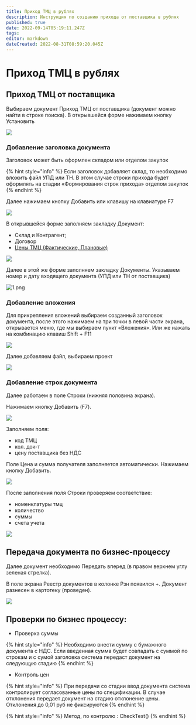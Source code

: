 ```yaml
---
title: Приход ТМЦ в рублях
description: Инструкция по созданию прихода от поставщика в рублях
published: true
date: 2022-09-14T05:19:11.247Z
tags: 
editor: markdown
dateCreated: 2022-08-31T08:59:20.045Z
---
```


# Приход ТМЦ в рублях

## **Приход ТМЦ от поставщика**

Выбираем документ Приход ТМЦ от поставщика (документ можно найти в строке поиска). В открывшейся форме нажимаем кнопку Установить

![](<../../../../.gitbook/assets/1 (133).png>)

### Добавление заголовка документа



Заголовок может быть оформлен складом или отделом закупок

{% hint style="info" %}
Если заголовок добавляет склад, то необходимо вложить файл УПД или ТН. В этом случае строки прихода будет оформлять на стадии «Формирования строк прихода» отделом закупок
{% endhint %}

Далее нажимаем кнопку Добавить или клавишу на клавиатуре F7

![](<../../../../.gitbook/assets/2 (47).png>)

В открывшейся форме заполняем закладку Документ:

* Склад и Контрагент;
* Договор
* [Цены ТМЦ (Фактические, Плановые)](../vnesenie-fakticheskikh-cen.md)

![](<../../../../.gitbook/assets/image (214).png>)

Далее в этой же форме заполняем закладку Документы. Указываем номер и дату входящего документа (УПД или ТН от поставщика)

![1.png](<../../../../.gitbook/assets/4 (38).png>)

### Добавление вложения

Для прикрепления вложений выбираем созданный заголовок документа, после этого нажимаем на три точки в левой части экрана, открывается меню, где мы выбираем пункт «Вложения». Или же нажать на комбинацию клавиш Shift + F11

![](https://firebasestorage.googleapis.com/v0/b/gitbook-x-prod.appspot.com/o/spaces%2F-MBaL4-sguLCzbQd3FRY%2Fuploads%2F13CurI4taZabRgBIFlSK%2Ffile.png?alt=media)

Далее добавляем файл, выбираем проект

![](https://firebasestorage.googleapis.com/v0/b/gitbook-x-prod.appspot.com/o/spaces%2F-MBaL4-sguLCzbQd3FRY%2Fuploads%2FevTpew7bwp6RlmUSkRfe%2Ffile.png?alt=media)

### Добавление строк документа

Далее работаем в поле Строки (нижняя половина экрана).

Нажимаем кнопку Добавить (F7).

![](<../../../../.gitbook/assets/5 (71).png>)

Заполняем поля:

* код ТМЦ
* кол. док-т
* цену поставщика без НДС

&#x20;Поле Цена и сумма получателя заполняется автоматически. Нажимаем кнопку Добавить.

![](<../../../../.gitbook/assets/6 (26).png>)

После заполнения поля Строки проверяем соответствие:

* номенклатуры тмц
* количество
* суммы
* счета учета

![](<../../../../.gitbook/assets/7 (49).png>)

## Передача документа по бизнес-процессу

Далее документ необходимо Передать вперед (в правом верхнем углу зеленая стрелка).

В поле экрана Реестр документов в колонке Рзн появился +. Документ разнесен в картотеку (проведен).

![](<../../../../.gitbook/assets/8 (18).png>)

## Проверки по бизнес процессу:

* Проверка суммы

{% hint style="info" %}
Необходимо внести сумму с бумажного документа с НДС. Если введенная сумма будет совпадать с суммой по строкам и с сумой заголовка система передаст документ на следующую стадию
{% endhint %}

* Контроль цен

{% hint style="info" %}
При передачи со стадии ввод документа система контролирует согласованные цены по спецификации. В случае отклонения передает документ на стадию отклонение цены. Отклонения до 0,01 руб не фиксируются
{% endhint %}

{% hint style="info" %}
Метод, по контролю : CheckTest()
{% endhint %}

